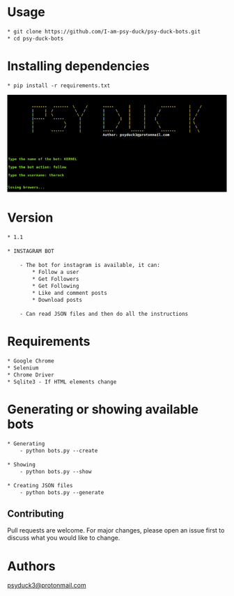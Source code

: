 # Usage
    * git clone https://github.com/I-am-psy-duck/psy-duck-bots.git
    * cd psy-duck-bots

# Installing dependencies
    * pip install -r requirements.txt 

![Screenshot](psy_duck.png)

# Version
    * 1.1
    
    * INSTAGRAM BOT

        - The bot for instagram is available, it can:
            * Follow a user
            * Get Followers
            * Get Following
            * Like and comment posts
            * Download posts

        - Can read JSON files and then do all the instructions





# Requirements
    * Google Chrome
    * Selenium
    * Chrome Driver 
    * Sqlite3 - If HTML elements change

# Generating or showing available bots
    * Generating
        - python bots.py --create   

    * Showing 
        - python bots.py --show  

    * Creating JSON files
        - python bots.py --generate

## Contributing
Pull requests are welcome. For major changes, please open an issue first to discuss what you would like to change.

# Authors
psyduck3@protonmail.com
 
